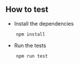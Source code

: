 ## How to test
- Install the dependencies
```bash
    npm install
```

- Run the tests
```bash
    npm run test
```